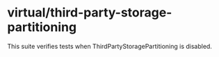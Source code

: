 # virtual/third-party-storage-partitioning

This suite verifies tests when ThirdPartyStoragePartitioning is disabled.
